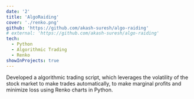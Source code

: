 ```yaml
---
date: '2'
title: 'AlgoRaiding'
cover: './renko.png'
github: 'https://github.com/akash-suresh/algo-raiding'
# external: 'https://github.com/akash-suresh/algo-raiding'
tech:
  - Python
  - Algorithmic Trading
  - Renko
showInProjects: true
---
```


Developed a algorithmic trading script, which leverages the volatility of the stock market to make trades automatically, to make marginal profits and minimize loss using Renko charts in Python.
